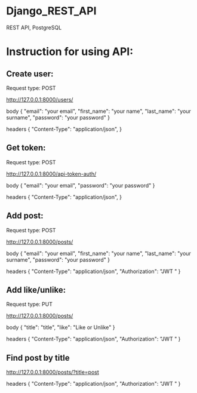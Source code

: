 # Django_REST_API
REST API, PostgreSQL


<h1>Instruction for using API:</h1>


<h2>Create user:</h2>

Request type: POST

http://127.0.0.1:8000/users/

body {
        "email": "your email",
	      "first_name": "your name",
	      "last_name": "your surname",
	      "password": "your password"
}

headers {
        "Content-Type": "application/json",
}


<h2>Get token:</h2>

Request type: POST

http://127.0.0.1:8000/api-token-auth/

body {
        "email": "your email",
	      "password": "your password"
}

headers {
        "Content-Type": "application/json",
}


<h2>Add post:</h2>

Request type: POST

http://127.0.0.1:8000/posts/

body {
        "email": "your email",
	      "first_name": "your name",
	      "last_name": "your surname",
	      "password": "your password"
}

headers {
        "Content-Type": "application/json",
        "Authorization": "JWT <token>"
}


<h2>Add like/unlike:</h2>

Request type: PUT

http://127.0.0.1:8000/posts/

body {
        "title": "title",
	"like": "Like or Unlike"
}

headers {
        "Content-Type": "application/json",
        "Authorization": "JWT <token>"
}


<h2>Find post by title</h2>

http://127.0.0.1:8000/posts/?title=post

headers {
        "Content-Type": "application/json",
        "Authorization": "JWT <token>"
}


